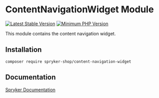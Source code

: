 # ContentNavigationWidget Module
[![Latest Stable Version](https://poser.pugx.org/spryker-shop/content-navigation-widget/v/stable.svg)](https://packagist.org/packages/spryker-shop/content-navigation-widget)
[![Minimum PHP Version](https://img.shields.io/badge/php-%3E%3D%208.3-8892BF.svg)](https://php.net/)

This module contains the content navigation widget.

## Installation

```
composer require spryker-shop/content-navigation-widget
```

## Documentation

[Spryker Documentation](https://docs.spryker.com)
